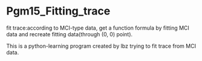 # Pgm15_Fitting_trace
fit trace:according to MCI-type data, get a function formula by fitting MCI data and recreate fitting data(through (0, 0) point).


This is a python-learning program created by lbz trying to fit trace from MCI data.
